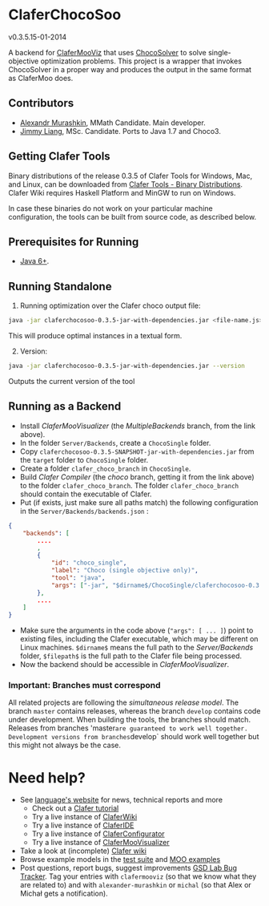 ClaferChocoSoo
===========

v0.3.5.15-01-2014

A backend for [ClaferMooViz](https://github.com/gsdlab/ClaferMooVizualizer) that uses [ChocoSolver](https://github.com/gsdlab/chocosolver) to solve single-objective optimization problems.
This project is a wrapper that invokes ChocoSolver in a proper way and produces the output in the same format as ClaferMoo does.

Contributors
------------

* [Alexandr Murashkin](http://gsd.uwaterloo.ca/amurashk), MMath Candidate. Main developer.
* [Jimmy Liang](http://gsd.uwaterloo.ca/jliang), MSc. Candidate. Ports to Java 1.7 and Choco3.

Getting Clafer Tools
--------------------

Binary distributions of the release 0.3.5 of Clafer Tools for Windows, Mac, and Linux, 
can be downloaded from [Clafer Tools - Binary Distributions](http://http://gsd.uwaterloo.ca/clafer-tools-binary-distributions). 
Clafer Wiki requires Haskell Platform and MinGW to run on Windows. 

In case these binaries do not work on your particular machine configuration, the tools can be built from source code, as described below.

Prerequisites for Running
-------------
* [Java 6+](http://www.oracle.com/technetwork/java/javase/downloads/index.html).

Running Standalone
-------------

1. Running optimization over the Clafer choco output file: 
```sh
java -jar claferchocosoo-0.3.5-jar-with-dependencies.jar <file-name.js>
```
This will produce optimal instances in a textual form.

2. Version:
```sh
java -jar claferchocosoo-0.3.5-jar-with-dependencies.jar --version
```
Outputs the current version of the tool

Running as a Backend
-------------


* Install *ClaferMooVisualizer* (the *MultipleBackends* branch, from the link above).
* In the folder `Server/Backends`, create a `ChocoSingle` folder.
* Copy `claferchocosoo-0.3.5-SNAPSHOT-jar-with-dependencies.jar` from the `target` folder to `ChocoSingle` folder.
* Create a folder `clafer_choco_branch` in `ChocoSingle`.
* Build *Clafer Compiler* (the *choco* branch, getting it from the link above) to the folder `clafer_choco_branch`. The folder `clafer_choco_branch` should contain the executable of Clafer.
* Put (if exists, just make sure all paths match) the following configuration in the `Server/Backends/backends.json` :

```json
{
    "backends": [
        ....
        , 
        {
            "id": "choco_single", 
            "label": "Choco (single objective only)",
            "tool": "java",
            "args": ["-jar", "$dirname$/ChocoSingle/claferchocosoo-0.3.5-SNAPSHOT-jar-with-dependencies.jar", "$filepath$", "$dirname$/ChocoSingle/clafer_choco_branch/clafer.exe"]            
        },
        ....        
    ]   
}

```

* Make sure the arguments in the code above (`"args": [ ... ]`) point to existing files, including the Clafer executable, which may be different on Linux machines. `$dirname$` means the full path to the *Server/Backends* folder, `$filepath$` is the full path to the Clafer file being processed.
* Now the backend should be accessible in *ClaferMooVisualizer*.

### Important: Branches must correspond

All related projects are following the *simultaneous release model*. 
The branch `master` contains releases, whereas the branch `develop` contains code under development. 
When building the tools, the branches should match.
Releases from branches 'master` are guaranteed to work well together.
Development versions from branches `develop` should work well together but this might not always be the case.

Need help?
==========
* See [language's website](http://clafer.org) for news, technical reports and more
  * Check out a [Clafer tutorial](http://t3-necsis.cs.uwaterloo.ca:8091/Tutorial/Intro)
  * Try a live instance of [ClaferWiki](http://t3-necsis.cs.uwaterloo.ca:8091)
  * Try a live instance of [ClaferIDE](http://t3-necsis.cs.uwaterloo.ca:8094)
  * Try a live instance of [ClaferConfigurator](http://t3-necsis.cs.uwaterloo.ca:8093)
  * Try a live instance of [ClaferMooVisualizer](http://t3-necsis.cs.uwaterloo.ca:8092)
* Take a look at (incomplete) [Clafer wiki](https://github.com/gsdlab/clafer/wiki)
* Browse example models in the [test suite](https://github.com/gsdlab/clafer/tree/master/test/positive) and [MOO examples](https://github.com/gsdlab/clafer/tree/master/spl_configurator/dataset)
* Post questions, report bugs, suggest improvements [GSD Lab Bug Tracker](http://gsd.uwaterloo.ca:8888/questions/). Tag your entries with `clafermooviz` (so that we know what they are related to) and with `alexander-murashkin` or `michal` (so that Alex or Michał gets a notification).
